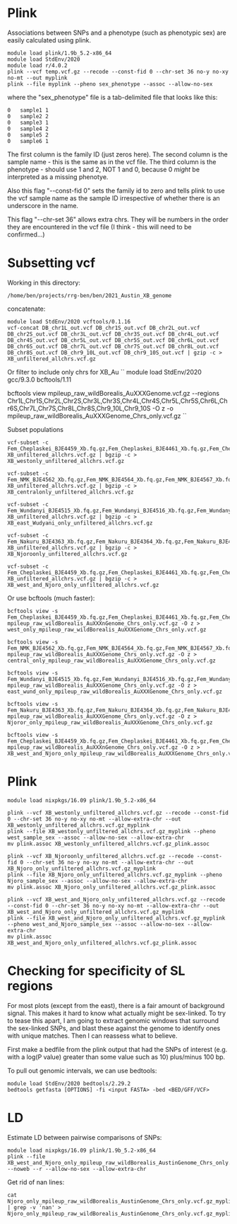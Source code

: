 # Plink

Associations between SNPs and a phenotype (such as phenotypic sex) are easily calculated using plink.

```
module load plink/1.9b_5.2-x86_64
module load StdEnv/2020
module load r/4.0.2
plink --vcf temp.vcf.gz --recode --const-fid 0 --chr-set 36 no-y no-xy no-mt --out myplink
plink --file myplink --pheno sex_phenotype --assoc --allow-no-sex
```
where the "sex_phenotype" file is a tab-delimited file that looks like this:
```
0	sample1	1
0	sample2	2
0	sample3	1
0	sample4	2
0	sample5	2
0	sample6	1
```
The first column is the family ID (just zeros here).  The second column is the sample name - this is the same as in the vcf file.  The third column is the phenotype - should use 1 and 2, NOT 1 and 0, because 0 *might* be interpreted as a missing phenotye.

Also this flag "--const-fid 0" sets the family id to zero and tells plink to use the vcf sample name as the sample ID irrespective of whether there is an underscore in the name.

This flag "--chr-set 36" allows extra chrs.  They will be numbers in the order they are encountered in the vcf file (I think - this will need to be confirmed...)

# Subsetting vcf

Working in this directory:
```
/home/ben/projects/rrg-ben/ben/2021_Austin_XB_genome
```
concatenate:
```
module load StdEnv/2020 vcftools/0.1.16
vcf-concat DB_chr1L_out.vcf DB_chr1S_out.vcf DB_chr2L_out.vcf DB_chr2S_out.vcf DB_chr3L_out.vcf DB_chr3S_out.vcf DB_chr4L_out.vcf DB_chr4S_out.vcf DB_chr5L_out.vcf DB_chr5S_out.vcf DB_chr6L_out.vcf DB_chr6S_out.vcf DB_chr7L_out.vcf DB_chr7S_out.vcf DB_chr8L_out.vcf DB_chr8S_out.vcf DB_chr9_10L_out.vcf DB_chr9_10S_out.vcf | gzip -c > XB_unfiltered_allchrs.vcf.gz
```
Or filter to include only chrs for XB_Au
``
module load StdEnv/2020  gcc/9.3.0 bcftools/1.11

bcftools view mpileup_raw_wildBorealis_AuXXXGenome.vcf.gz --regions Chr1L,Chr1S,Chr2L,Chr2S,Chr3L,Chr3S,Chr4L,Chr4S,Chr5L,Chr5S,Chr6L,Chr6S,Chr7L,Chr7S,Chr8L,Chr8S,Chr9_10L,Chr9_10S -O z -o mpileup_raw_wildBorealis_AuXXXGenome_Chrs_only.vcf.gz
``

Subset populations
```
vcf-subset -c Fem_Cheplaskei_BJE4459_Xb.fq.gz,Fem_Cheplaskei_BJE4461_Xb.fq.gz,Fem_Cheplaskei_BJE4470_Xb.fq.gz,Fem_Chesuwe_BJE4479_Xb.fq.gz,Fem_Chesuwe_BJE4481_Xb.fq.gz,Fem_Eldoret_BJE4471_Xb.fq.gz,Fem_Eldoret_BJE4472_Xb.fq.gz,Fem_Eldoret_BJE4474_Xb.fq.gz,Fem_Eldoret_BJE4475_Xb.fq.gz,Fem_Eldoret_BJE4476_Xb.fq.gz,Fem_Kiminini_BJE4429_Xb.fq.gz,Fem_Kiminini_BJE4433_Xb.fq.gz,Fem_Lukhome_BJE4441_Xb.fq.gz,Fem_Lukhome_BJE4444_Xb.fq.gz,Fem_Lukhome_BJE4445_Xb.fq.gz,Fem_Lukhome_BJE4446_Xb.fq.gz,Mal_Cheplaskei_BJE4460_Xb.fq.gz,Mal_Cheplaskei_BJE4462_Xb.fq.gz,Mal_Cheplaskei_BJE4465_Xb.fq.gz,Mal_Cheplaskei_BJE4469_Xb.fq.gz,Mal_Chesuwe_BJE4477_Xb.fq.gz,Mal_Chesuwe_BJE4478_Xb.fq.gz,Mal_Chesuwe_BJE4480_Xb.fq.gz,Mal_Eldoret_BJE4473_Xb.fq.gz,Mal_Kiminini_BJE4430_Xb.fq.gz,Mal_Kiminini_BJE4431_Xb.fq.gz,Mal_Kiminini_BJE4432_Xb.fq.gz,Mal_Kisumu_BJE4391_Xb.fq.gz,Mal_Lukhome_BJE4442_Xb.fq.gz,Mal_Lukhome_BJE4443_Xb.fq.gz,Mal_Lukhome_BJE4447_Xb.fq.gz XB_unfiltered_allchrs.vcf.gz | bgzip -c > XB_westonly_unfiltered_allchrs.vcf.gz

vcf-subset -c Fem_NMK_BJE4562_Xb.fq.gz,Fem_NMK_BJE4564_Xb.fq.gz,Fem_NMK_BJE4567_Xb.fq.gz,Fem_NMK_BJE4568_Xb.fq.gz,Fem_Nakuru_BJE4363_Xb.fq.gz,Fem_Nakuru_BJE4364_Xb.fq.gz,Fem_Nakuru_BJE4367_Xb.fq.gz,Fem_Nakuru_BJE4368_Xb.fq.gz,Mal_NMK_BJE4563_Xb.fq.gz,Mal_Nakuru_BJE4365_Xb.fq.gz,Mal_Nakuru_BJE4366_Xb.fq.gz,Mal_Nakuru_BJE4374_Xb.fq.gz,Mal_Nakuru_BJE4377_Xb.fq.gz XB_unfiltered_allchrs.vcf.gz | bgzip -c > XB_centralonly_unfiltered_allchrs.vcf.gz

vcf-subset -c Fem_Wundanyi_BJE4515_Xb.fq.gz,Fem_Wundanyi_BJE4516_Xb.fq.gz,Fem_Wundanyi_BJE4534_Xb.fq.gz,Fem_Wundanyi_BJE4535_Xb.fq.gz,Fem_Wundanyi_BJE4541_Xb.fq.gz,Mal_Wundanyi_BJE4536_Xb.fq.gz,Mal_Wundanyi_BJE4537_Xb.fq.gz,Mal_Wundanyi_BJE4538_Xb.fq.gz,Mal_Wundanyi_BJE4539_Xb.fq.gz,Mal_Wundanyi_BJE4540_Xb.fq.gz XB_unfiltered_allchrs.vcf.gz | bgzip -c > XB_east_Wudyani_only_unfiltered_allchrs.vcf.gz

vcf-subset -c Fem_Nakuru_BJE4363_Xb.fq.gz,Fem_Nakuru_BJE4364_Xb.fq.gz,Fem_Nakuru_BJE4367_Xb.fq.gz,Fem_Nakuru_BJE4368_Xb.fq.gz,Mal_Nakuru_BJE4365_Xb.fq.gz,Mal_Nakuru_BJE4366_Xb.fq.gz,Mal_Nakuru_BJE4374_Xb.fq.gz,Mal_Nakuru_BJE4377_Xb.fq.gz XB_unfiltered_allchrs.vcf.gz | bgzip -c > XB_Njoroonly_unfiltered_allchrs.vcf.gz

vcf-subset -c Fem_Cheplaskei_BJE4459_Xb.fq.gz,Fem_Cheplaskei_BJE4461_Xb.fq.gz,Fem_Cheplaskei_BJE4470_Xb.fq.gz,Fem_Chesuwe_BJE4479_Xb.fq.gz,Fem_Chesuwe_BJE4481_Xb.fq.gz,Fem_Eldoret_BJE4471_Xb.fq.gz,Fem_Eldoret_BJE4472_Xb.fq.gz,Fem_Eldoret_BJE4474_Xb.fq.gz,Fem_Eldoret_BJE4475_Xb.fq.gz,Fem_Eldoret_BJE4476_Xb.fq.gz,Fem_Kiminini_BJE4429_Xb.fq.gz,Fem_Kiminini_BJE4433_Xb.fq.gz,Fem_Lukhome_BJE4441_Xb.fq.gz,Fem_Lukhome_BJE4444_Xb.fq.gz,Fem_Lukhome_BJE4445_Xb.fq.gz,Fem_Lukhome_BJE4446_Xb.fq.gz,Fem_Nakuru_BJE4363_Xb.fq.gz,Fem_Nakuru_BJE4364_Xb.fq.gz,Fem_Nakuru_BJE4367_Xb.fq.gz,Fem_Nakuru_BJE4368_Xb.fq.gz,Mal_Cheplaskei_BJE4460_Xb.fq.gz,Mal_Cheplaskei_BJE4462_Xb.fq.gz,Mal_Cheplaskei_BJE4465_Xb.fq.gz,Mal_Cheplaskei_BJE4469_Xb.fq.gz,Mal_Chesuwe_BJE4477_Xb.fq.gz,Mal_Chesuwe_BJE4478_Xb.fq.gz,Mal_Chesuwe_BJE4480_Xb.fq.gz,Mal_Eldoret_BJE4473_Xb.fq.gz,Mal_Kiminini_BJE4430_Xb.fq.gz,Mal_Kiminini_BJE4431_Xb.fq.gz,Mal_Kiminini_BJE4432_Xb.fq.gz,Mal_Kisumu_BJE4391_Xb.fq.gz,Mal_Lukhome_BJE4442_Xb.fq.gz,Mal_Lukhome_BJE4443_Xb.fq.gz,Mal_Lukhome_BJE4447_Xb.fq.gz,Mal_Nakuru_BJE4365_Xb.fq.gz,Mal_Nakuru_BJE4366_Xb.fq.gz,Mal_Nakuru_BJE4374_Xb.fq.gz,Mal_Nakuru_BJE4377_Xb.fq.gz XB_unfiltered_allchrs.vcf.gz | bgzip -c > XB_west_and_Njoro_only_unfiltered_allchrs.vcf.gz

```
Or use bcftools (much faster):
```
bcftools view -s Fem_Cheplaskei_BJE4459_Xb.fq.gz,Fem_Cheplaskei_BJE4461_Xb.fq.gz,Fem_Cheplaskei_BJE4470_Xb.fq.gz,Fem_Chesuwe_BJE4479_Xb.fq.gz,Fem_Chesuwe_BJE4481_Xb.fq.gz,Fem_Eldoret_BJE4471_Xb.fq.gz,Fem_Eldoret_BJE4472_Xb.fq.gz,Fem_Eldoret_BJE4474_Xb.fq.gz,Fem_Eldoret_BJE4475_Xb.fq.gz,Fem_Eldoret_BJE4476_Xb.fq.gz,Fem_Kiminini_BJE4429_Xb.fq.gz,Fem_Kiminini_BJE4433_Xb.fq.gz,Fem_Lukhome_BJE4441_Xb.fq.gz,Fem_Lukhome_BJE4444_Xb.fq.gz,Fem_Lukhome_BJE4445_Xb.fq.gz,Fem_Lukhome_BJE4446_Xb.fq.gz,Mal_Cheplaskei_BJE4460_Xb.fq.gz,Mal_Cheplaskei_BJE4462_Xb.fq.gz,Mal_Cheplaskei_BJE4465_Xb.fq.gz,Mal_Cheplaskei_BJE4469_Xb.fq.gz,Mal_Chesuwe_BJE4477_Xb.fq.gz,Mal_Chesuwe_BJE4478_Xb.fq.gz,Mal_Chesuwe_BJE4480_Xb.fq.gz,Mal_Eldoret_BJE4473_Xb.fq.gz,Mal_Kiminini_BJE4430_Xb.fq.gz,Mal_Kiminini_BJE4431_Xb.fq.gz,Mal_Kiminini_BJE4432_Xb.fq.gz,Mal_Kisumu_BJE4391_Xb.fq.gz,Mal_Lukhome_BJE4442_Xb.fq.gz,Mal_Lukhome_BJE4443_Xb.fq.gz,Mal_Lukhome_BJE4447_Xb.fq.gz mpileup_raw_wildBorealis_AuXXXnGenome_Chrs_only.vcf.gz -O z > west_only_mpileup_raw_wildBorealis_AuXXXGenome_Chrs_only.vcf.gz

bcftools view -s Fem_NMK_BJE4562_Xb.fq.gz,Fem_NMK_BJE4564_Xb.fq.gz,Fem_NMK_BJE4567_Xb.fq.gz,Fem_NMK_BJE4568_Xb.fq.gz,Fem_Nakuru_BJE4363_Xb.fq.gz,Fem_Nakuru_BJE4364_Xb.fq.gz,Fem_Nakuru_BJE4367_Xb.fq.gz,Fem_Nakuru_BJE4368_Xb.fq.gz,Mal_NMK_BJE4563_Xb.fq.gz,Mal_Nakuru_BJE4365_Xb.fq.gz,Mal_Nakuru_BJE4366_Xb.fq.gz,Mal_Nakuru_BJE4374_Xb.fq.gz,Mal_Nakuru_BJE4377_Xb.fq.gz mpileup_raw_wildBorealis_AuXXXGenome_Chrs_only.vcf.gz -O z > central_only_mpileup_raw_wildBorealis_AuXXXGenome_Chrs_only.vcf.gz

bcftools view -s Fem_Wundanyi_BJE4515_Xb.fq.gz,Fem_Wundanyi_BJE4516_Xb.fq.gz,Fem_Wundanyi_BJE4534_Xb.fq.gz,Fem_Wundanyi_BJE4535_Xb.fq.gz,Fem_Wundanyi_BJE4541_Xb.fq.gz,Mal_Wundanyi_BJE4536_Xb.fq.gz,Mal_Wundanyi_BJE4537_Xb.fq.gz,Mal_Wundanyi_BJE4538_Xb.fq.gz,Mal_Wundanyi_BJE4539_Xb.fq.gz,Mal_Wundanyi_BJE4540_Xb.fq.gz mpileup_raw_wildBorealis_AuXXXGenome_Chrs_only.vcf.gz -O z > east_wund_only_mpileup_raw_wildBorealis_AuXXXGenome_Chrs_only.vcf.gz

bcftools view -s Fem_Nakuru_BJE4363_Xb.fq.gz,Fem_Nakuru_BJE4364_Xb.fq.gz,Fem_Nakuru_BJE4367_Xb.fq.gz,Fem_Nakuru_BJE4368_Xb.fq.gz,Mal_Nakuru_BJE4365_Xb.fq.gz,Mal_Nakuru_BJE4366_Xb.fq.gz,Mal_Nakuru_BJE4374_Xb.fq.gz,Mal_Nakuru_BJE4377_Xb.fq.gz mpileup_raw_wildBorealis_AuXXXGenome_Chrs_only.vcf.gz -O z > Njoror_only_mpileup_raw_wildBorealis_AuXXXGenome_Chrs_only.vcf.gz

bcftools view -s Fem_Cheplaskei_BJE4459_Xb.fq.gz,Fem_Cheplaskei_BJE4461_Xb.fq.gz,Fem_Cheplaskei_BJE4470_Xb.fq.gz,Fem_Chesuwe_BJE4479_Xb.fq.gz,Fem_Chesuwe_BJE4481_Xb.fq.gz,Fem_Eldoret_BJE4471_Xb.fq.gz,Fem_Eldoret_BJE4472_Xb.fq.gz,Fem_Eldoret_BJE4474_Xb.fq.gz,Fem_Eldoret_BJE4475_Xb.fq.gz,Fem_Eldoret_BJE4476_Xb.fq.gz,Fem_Kiminini_BJE4429_Xb.fq.gz,Fem_Kiminini_BJE4433_Xb.fq.gz,Fem_Lukhome_BJE4441_Xb.fq.gz,Fem_Lukhome_BJE4444_Xb.fq.gz,Fem_Lukhome_BJE4445_Xb.fq.gz,Fem_Lukhome_BJE4446_Xb.fq.gz,Fem_Nakuru_BJE4363_Xb.fq.gz,Fem_Nakuru_BJE4364_Xb.fq.gz,Fem_Nakuru_BJE4367_Xb.fq.gz,Fem_Nakuru_BJE4368_Xb.fq.gz,Mal_Cheplaskei_BJE4460_Xb.fq.gz,Mal_Cheplaskei_BJE4462_Xb.fq.gz,Mal_Cheplaskei_BJE4465_Xb.fq.gz,Mal_Cheplaskei_BJE4469_Xb.fq.gz,Mal_Chesuwe_BJE4477_Xb.fq.gz,Mal_Chesuwe_BJE4478_Xb.fq.gz,Mal_Chesuwe_BJE4480_Xb.fq.gz,Mal_Eldoret_BJE4473_Xb.fq.gz,Mal_Kiminini_BJE4430_Xb.fq.gz,Mal_Kiminini_BJE4431_Xb.fq.gz,Mal_Kiminini_BJE4432_Xb.fq.gz,Mal_Kisumu_BJE4391_Xb.fq.gz,Mal_Lukhome_BJE4442_Xb.fq.gz,Mal_Lukhome_BJE4443_Xb.fq.gz,Mal_Lukhome_BJE4447_Xb.fq.gz,Mal_Nakuru_BJE4365_Xb.fq.gz,Mal_Nakuru_BJE4366_Xb.fq.gz,Mal_Nakuru_BJE4374_Xb.fq.gz,Mal_Nakuru_BJE4377_Xb.fq.gz mpileup_raw_wildBorealis_AuXXXnGenome_Chrs_only.vcf.gz -O z > XB_west_and_Njoro_only_mpileup_raw_wildBorealis_AuXXXGenome_Chrs_only.vcf.gz

```


# Plink
```
module load nixpkgs/16.09 plink/1.9b_5.2-x86_64

plink --vcf XB_westonly_unfiltered_allchrs.vcf.gz --recode --const-fid 0 --chr-set 36 no-y no-xy no-mt --allow-extra-chr --out XB_westonly_unfiltered_allchrs.vcf.gz_myplink
plink --file XB_westonly_unfiltered_allchrs.vcf.gz_myplink --pheno west_sample_sex --assoc --allow-no-sex --allow-extra-chr 
mv plink.assoc XB_westonly_unfiltered_allchrs.vcf.gz_plink.assoc

plink --vcf XB_Njoroonly_unfiltered_allchrs.vcf.gz --recode --const-fid 0 --chr-set 36 no-y no-xy no-mt --allow-extra-chr --out XB_Njoro_only_unfiltered_allchrs.vcf.gz_myplink
plink --file XB_Njoro_only_unfiltered_allchrs.vcf.gz_myplink --pheno Njoro_sample_sex --assoc --allow-no-sex --allow-extra-chr 
mv plink.assoc XB_Njoro_only_unfiltered_allchrs.vcf.gz_plink.assoc

plink --vcf XB_west_and_Njoro_only_unfiltered_allchrs.vcf.gz --recode --const-fid 0 --chr-set 36 no-y no-xy no-mt --allow-extra-chr --out XB_west_and_Njoro_only_unfiltered_allchrs.vcf.gz_myplink
plink --file XB_west_and_Njoro_only_unfiltered_allchrs.vcf.gz_myplink --pheno west_and_Njoro_sample_sex --assoc --allow-no-sex --allow-extra-chr 
mv plink.assoc XB_west_and_Njoro_only_unfiltered_allchrs.vcf.gz_plink.assoc
```

# Checking for specificity of SL regions
For most plots (except from the east), there is a fair amount of background signal. This makes it hard to know what actually might be sex-linked.  To try to tease this apart, I am going to extract genomic windows that surround the sex-linked SNPs, and blast these against the genome to identify ones with unique matches.  Then I can reassess what to believe.

First make a bedfile from the plink output that had the SNPs of interest (e.g. with a log(P value) greater than some value such as 10) plus/minus 100 bp.

To pull out genomic intervals, we can use bedtools:
```
module load StdEnv/2020 bedtools/2.29.2
bedtools getfasta [OPTIONS] -fi <input FASTA> -bed <BED/GFF/VCF>
```

# LD
Estimate LD between pairwise comparisons of SNPs:
```
module load nixpkgs/16.09 plink/1.9b_5.2-x86_64
plink --file XB_west_and_Njoro_only_mpileup_raw_wildBorealis_AustinGenome_Chrs_only.vcf.gz_myplink --noweb --r --allow-no-sex --allow-extra-chr
```

Get rid of nan lines:
```
cat Njoro_only_mpileup_raw_wildBorealis_AustinGenome_Chrs_only.vcf.gz_myplink.ld | grep -v 'nan' > Njoro_only_mpileup_raw_wildBorealis_AustinGenome_Chrs_only.vcf.gz_myplink.ld_no_nan
```

